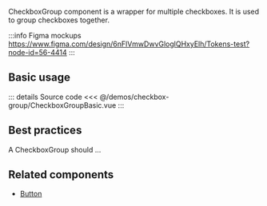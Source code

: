 CheckboxGroup component is a wrapper for multiple checkboxes.
It is used to group checkboxes together.

:::info Figma mockups
https://www.figma.com/design/6nFlVmwDwvGloglQHxyElh/Tokens-test?node-id=56-4414
:::

## Basic usage

<CheckboxGroupBasic />

::: details Source code
<<< @/demos/checkbox-group/CheckboxGroupBasic.vue
:::

## Best practices

A CheckboxGroup should ...

## Related components

- [Button](/components/button/button.doc)

